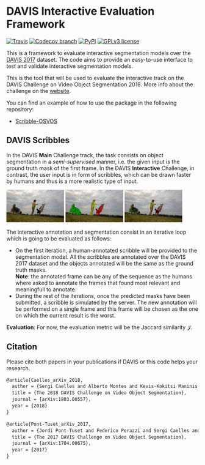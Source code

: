 # DAVIS Interactive Evaluation Framework


[![Travis](https://img.shields.io/travis/albertomontesg/davis-interactive.svg?style=for-the-badge)](https://travis-ci.org/albertomontesg/davis-interactive) [![Codecov branch](https://img.shields.io/codecov/c/github/albertomontesg/davis-interactive/master.svg?style=for-the-badge)](https://codecov.io/gh/albertomontesg/davis-interactive) [![PyPI](https://img.shields.io/pypi/v/davisinteractive.svg?style=for-the-badge)](https://pypi.org/project/davisinteractive/) [![GPLv3 license](https://img.shields.io/badge/License-GPL_v3-blue.svg?style=for-the-badge)](https://github.com/albertomontesg/davis-interactive/blob/master/LICENSE)

This is a framework to evaluate interactive segmentation models over the [DAVIS 2017](http://davischallenge.org/index.html) dataset. The code aims to provide an easy-to-use interface to test and validate interactive segmentation models.

This is the tool that will be used to evaluate the interactive track on the DAVIS Challenge on Video Object Segmentation 2018. More info about the challenge on the [website](http://davischallenge.org/challenge2018/interactive.html).

You can find an example of how to use the package in the following repository:

*  [Scribble-OSVOS](https://github.com/kmaninis/Scribble-OSVOS)


## DAVIS Scribbles

In the DAVIS **Main** Challenge track, the task consists on object segmentation in a *semi-supervised* manner, i.e. the given input is the ground truth mask of the first frame. In the DAVIS **Interactive** Challenge, in contrast, the user input is in form of scribbles, which can be drawn faster by humans and thus is a more realistic type of input.

<img src="docs/images/scribbles/dogs-jump-image.jpg" width="30%"/> <img src="docs/images/scribbles/dogs-jump-scribble01.jpg" width="30%"/> <img src="docs/images/scribbles/dogs-jump-scribble02.jpg" width="30%"/>

The interactive annotation and segmentation consist in an iterative loop which is going to be evaluated as follows:

* On the first iteration, a human-annotated scribble will be provided to the segmentation model. All the scribbles are annotated over the DAVIS 2017 dataset and the objects annotated will be the same as the ground truth masks.<br> **Note**: the annotated frame can be any of the sequence as the humans where asked to annotate the frames that found most relevant and meaningfull to annotate.
* During the rest of the iterations, once the predicted masks have been submitted, a scribble is simulated by the server. The new annotation will be performed on a single frame and this frame will be chosen as the one on which the current result is the worst.

**Evaluation**: For now, the evaluation metric will be the Jaccard similarity $\mathcal{J}$.

## Citation

Please cite both papers in your publications if DAVIS or this code helps your research.

```tex
@article{Caelles_arXiv_2018,
  author = {Sergi Caelles and Alberto Montes and Kevis-Kokitsi Maninis and Yuhua Chen and Luc {Van Gool} and Federico Perazzi and Jordi Pont-Tuset},
  title = {The 2018 DAVIS Challenge on Video Object Segmentation},
  journal = {arXiv:1803.00557},
  year = {2018}
}
```

```latex
@article{Pont-Tuset_arXiv_2017,
  author = {Jordi Pont-Tuset and Federico Perazzi and Sergi Caelles and Pablo Arbel\'aez and Alexander Sorkine-Hornung and Luc {Van Gool}},
  title = {The 2017 DAVIS Challenge on Video Object Segmentation},
  journal = {arXiv:1704.00675},
  year = {2017}
}
```

